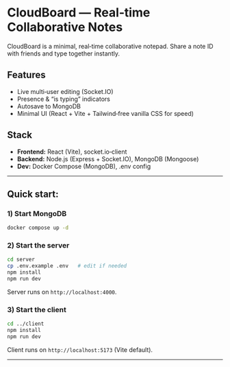 # CloudBoard — Real‑time Collaborative Notes

CloudBoard is a minimal, real‑time collaborative notepad. Share a note ID with friends and type together instantly.

## Features
- Live multi‑user editing (Socket.IO)
- Presence & “is typing” indicators
- Autosave to MongoDB
- Minimal UI (React + Vite + Tailwind‑free vanilla CSS for speed)

## Stack
- **Frontend:** React (Vite), socket.io‑client
- **Backend:** Node.js (Express + Socket.IO), MongoDB (Mongoose)
- **Dev:** Docker Compose (MongoDB), .env config

---

## Quick start:

### 1) Start MongoDB
```bash
docker compose up -d
```

### 2) Start the server
```bash
cd server
cp .env.example .env   # edit if needed
npm install
npm run dev
```
Server runs on `http://localhost:4000`.

### 3) Start the client
```bash
cd ../client
npm install
npm run dev
```
Client runs on `http://localhost:5173` (Vite default).

---
